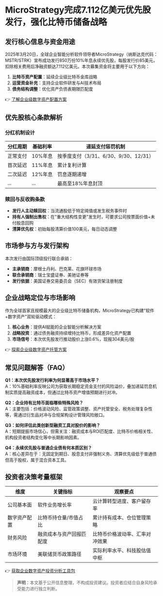 # MicroStrategy完成7.112亿美元优先股发行，强化比特币储备战略  

## 发行核心信息与资金用途  
2025年3月20日，全球企业智能分析软件领导者MicroStrategy（纳斯达克代码：MSTR/STRK）宣布成功发行850万份10%年息永续优先股，每股发行价85美元，扣除相关费用后净融资额达7.112亿美元。本次募集资金将主要用于以下方向：  
1. **比特币资产配置**：延续企业级比特币金库战略  
2. **运营资金补充**：支持企业软件研发与AI技术布局  
3. **债务结构调整**：优化资产负债表期限匹配度  

👉 [了解企业级数字资产配置方案](https://bit.ly/okx_welcome)  

## 优先股核心条款解析  
### 分红机制设计  
| 分红周期 | 基础利率 | 递延支付惩罚机制 |  
|----------|----------|------------------|  
| 正常支付 | 10%年息 | 按季度支付（3/31、6/30、9/30、12/31） |  
| 首次延迟 | 11%年息 | 累计复利计算 |  
| 二次延迟 | 12%年息 | 罚息逐期递增 |  
| ...      | ...      | 最高至18%年息封顶 |  

### 赎回与反收购条款  
- **发行人主动赎回权**：当流通股低于特定阈值或发生税务事件时  
- **持有人强制出售权**：在"重大结构性变更"发生时，可要求公司按票面价值+未付股息回购  
- **清算优先权**：初始每股清算价值100美元，每日动态调整  

## 市场参与方与发行架构  
本次发行由国际顶级投行联合承销：  
- **主承销商**：摩根士丹利、巴克莱、花旗环球市场  
- **联合承销商**：瑞士宝盛证券、美驰证券等  
- **发行依据**：美国证券交易委员会（SEC）有效货架注册制度  

## 企业战略定位与市场影响  
作为全球首家且规模最大的企业级比特币储备机构，MicroStrategy已构建"软件+数字资产"双轮驱动模式：  
1. **核心业务**：提供AI赋能的企业智能分析解决方案  
2. **战略投资**：通过债务融资持续增持比特币，形成差异化资产配置  
3. **市场信号**：本次优先股发行推动股价上涨0.6%，现报304美元/股  

👉 [探索企业级数字资产托管方案](https://bit.ly/okx_welcome)  

## 常见问题解答（FAQ）  
**Q1：本次优先股发行利率为何显著高于市场水平？**  
A：10%基础利率反映公司为获取长期稳定资金支付的风险溢价，叠加递延罚息机制实质提高融资成本，但通过比特币资产增值预期进行对冲。  

**Q2：企业持有比特币面临哪些特殊风险？**  
A：主要包括：价格波动风险、监管政策调整、资产托管安全、税务处理复杂性等，需通过衍生品对冲与合规架构设计管理风险敞口。  

**Q3：如何评估此类创新型融资工具对股价的影响？**  
A：短期提振市场信心，但需关注：融资成本与ROI匹配度、比特币价格相关性、机构投资者结构变化等中长期影响因素。  

**Q4：永续优先股与普通企业债有何本质区别？**  
A：核心差异在于：无固定到期日、股息支付非强制义务、清算优先级低于普通债但高于股权，属于混合资本工具。  

## 投资者决策考量框架  
| 维度         | 关键指标                  | 观察要点                          |  
|--------------|---------------------------|-----------------------------------|  
| 公司基本面   | 软件业务增长率            | 云计算转型进度、客户留存率        |  
| 数字资产配置 | 比特币持仓量/市值占比     | 累计持有成本、仓位管理策略        |  
| 财务风险     | 融资成本与资产回报匹配度  | 比特币价格波动率、汇率对冲效果    |  
| 市场环境     | 美联储货币政策路径          | 实际利率水平、科技股估值中枢      |  

👉 [获取企业数字资产投资分析工具包](https://bit.ly/okx_welcome)  

> **声明**：本文基于公开信息整理，不构成投资建议。投资者应结合自身风险承受能力进行独立判断。